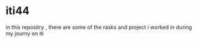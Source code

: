 # iti44
in this repositry , there are some of the rasks and project i worked in during my journy on iti
